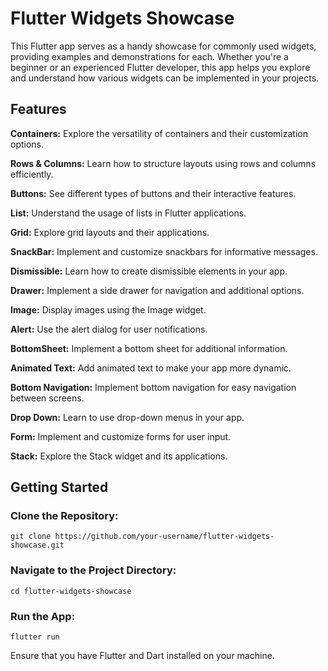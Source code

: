 # Flutter Widgets Showcase

This Flutter app serves as a handy showcase for commonly used widgets, providing examples and demonstrations for each. Whether you're a beginner or an experienced Flutter developer, this app helps you explore and understand how various widgets can be implemented in your projects.


## Features
**Containers:** Explore the versatility of containers and their customization options.

**Rows & Columns:** Learn how to structure layouts using rows and columns efficiently.

**Buttons:** See different types of buttons and their interactive features.

**List:** Understand the usage of lists in Flutter applications.

**Grid:** Explore grid layouts and their applications.

**SnackBar:** Implement and customize snackbars for informative messages.

**Dismissible:** Learn how to create dismissible elements in your app.

**Drawer:** Implement a side drawer for navigation and additional options.

**Image:** Display images using the Image widget.

**Alert:** Use the alert dialog for user notifications.

**BottomSheet:** Implement a bottom sheet for additional information.

**Animated Text:** Add animated text to make your app more dynamic.

**Bottom Navigation:** Implement bottom navigation for easy navigation between screens.

**Drop Down:** Learn to use drop-down menus in your app.

**Form:** Implement and customize forms for user input.

**Stack:** Explore the Stack widget and its applications.


## Getting Started
### Clone the Repository:
```
git clone https://github.com/your-username/flutter-widgets-showcase.git
```

### Navigate to the Project Directory:
```
cd flutter-widgets-showcase
```

### Run the App:
```
flutter run
```

Ensure that you have Flutter and Dart installed on your machine.

